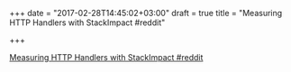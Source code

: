 +++
date = "2017-02-28T14:45:02+03:00"
draft = true
title = "Measuring HTTP Handlers with StackImpact  #reddit"

+++

<p><a href="https://t.co/vkIog5FCoh">Measuring HTTP Handlers with StackImpact  #reddit</a></p>
